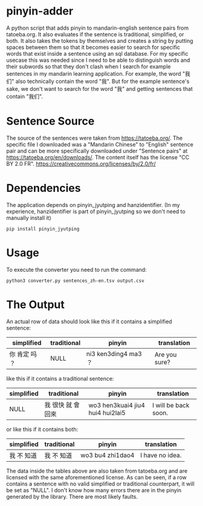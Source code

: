 # pinyin-adder
A python script that adds pinyin to mandarin-english sentence pairs from tatoeba.org.
It also evaluates if the sentence is traditional, simplified, or both. It also takes the tokens by themselves and creates a string by putting spaces between them so that it becomes easier to search for specific words that exist inside a sentence using an sql database. For my specific usecase this was needed since I need to be able to distinguish words and their subwords so that they don't clash when I search for example sentences in my mandarin learning application. For example, the word "我们" also technically contain the word "我". But for the example sentence's sake, we don't want to search for the word "我" and getting sentences that contain "我们".

# Sentence Source
The source of the sentences were taken from https://tatoeba.org/. The specific file I downloaded was a "Mandarin Chinese" to "English" sentence pair and can be more specifically downloaded under "Sentence pairs" at https://tatoeba.org/en/downloads/.
The content itself has the license "CC BY 2.0 FR". https://creativecommons.org/licenses/by/2.0/fr/

# Dependencies
The application depends on pinyin_jyutping and hanzidentifier. (In my experience, hanzidentifier is part of pinyin_jyutping so we don't need to manually install it)

```
pip install pinyin_jyutping
```
# Usage
To execute the converter you need to run the command:
```
python3 converter.py sentences_zh-en.tsv output.csv
```
# The Output

An actual row of data should look like this if it contains a simplified sentence:

| simplified | traditional | pinyin | translation |
| --- | --- | --- | --- |
| 你 肯定 吗 ？ | NULL | ni3 ken3ding4 ma3 ？ | Are you sure? |

like this if it contains a traditional sentence:

| simplified | traditional | pinyin | translation |
| --- | --- | --- | --- |
| NULL | 我 很快 就 會 回來 | wo3 hen3kuai4 jiu4 hui4 hui2lai5 | I will be back soon. |

or like this if it contains both:

| simplified | traditional | pinyin | translation |
| --- | --- | --- | --- |
| 我 不 知道 | 我 不 知道 | wo3 bu4 zhi1dao4 | I have no idea. |

The data inside the tables above are also taken from tatoeba.org and are licensed with the same aforementioned license.
As can be seen, if a row contains a sentence with no valid simplified or traditional counterpart, it will be set as "NULL". I don't know how many errors there are in the pinyin generated by the library. There are most likely faults.

